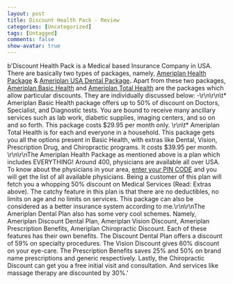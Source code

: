 ```yaml
---
layout: post
title: Discount Health Pack - Review
categories: [Uncategorized]
tags: [Untagged]
comments: false
show-avatar: true
---
```


b'Discount Health Pack is a Medical based Insurance Company in USA. There are basically two types of packages, namely, [Ameriplan Health Package](http://www.discounthealthpack.com/Ameriplan_USA_Health_Package) & [Ameriplan USA Dental Package](http://www.discounthealthpack.com/Ameriplan_USA_Dental_Package)**.** Apart from these two packages, [Ameriplan Basic Health](http://www.discounthealthpack.com/Basic_Health) and [Ameriplan Total Health](http://www.discounthealthpack.com/Total_Health) are the packages which allow particular discounts. They are individually discussed below: -\r\n\r\n\t* Ameriplan Basic Health package offers up to 50% of discount on Doctors, Specialist, and Diagnostic tests. You are bound to receive many ancillary services such as lab work, diabetic supplies, imaging centers, and so on and so forth. This package costs $29.95 per month only.
\r\n\t* Ameriplan Total Health is for each and everyone in a household. This package gets you all the options present in Basic Health, with extras like Dental, Vision, Prescription Drug, and Chiropractic programs. It costs $39.95 per month.
\r\n\r\nThe Ameriplan Health Package as mentioned above is a plan which includes EVERYTHING! Around 400, physicians are available all over USA. To know about the physicians in your area, [enter your PIN CODE](http://www.discounthealthpack.com/) and you will get the list of all available physicians. Being a customer of this plan will fetch you a whopping 50% discount on Medical Services (Read: Extras above). The catchy feature in this plan is that there are no deductibles, no limits on age and no limits on services. This package can also be considered as a better insurance system according to me.\r\n\r\nThe Ameriplan Dental Plan also has some very cool schemes. Namely, Ameriplan Discount Dental Plan, Ameriplan Vision Discount, Ameriplan Prescription Benefits, Ameriplan Chiropractic Discount. Each of these features has their own benefits. The Discount Dental Plan offers a discount of 59% on specialty procedures. The Vision Discount gives 60% discount on your eye-care. The Prescription Benefits saves 25% and 50% on brand name prescriptions and generic respectively. Lastly, the Chiropractic Discount can get you a free initial visit and consultation. And services like massage therapy are discounted by 30%.'